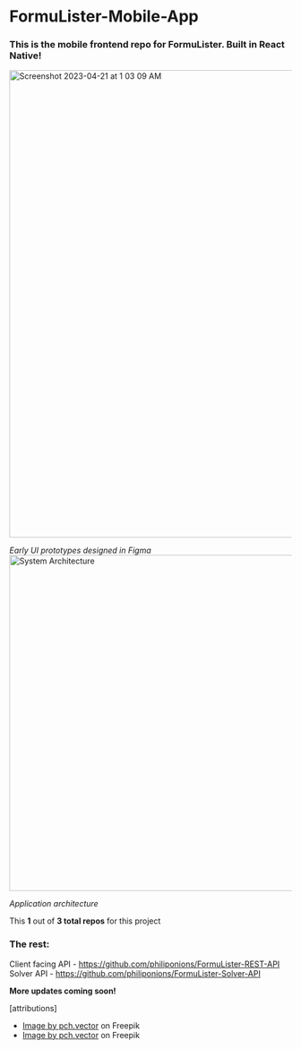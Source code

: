 # FormuLister-Mobile-App
### This is the mobile frontend repo for FormuLister. Built in React Native!
<img width="835" alt="Screenshot 2023-04-21 at 1 03 09 AM" src="https://user-images.githubusercontent.com/78581216/233564599-81b1ba3c-6065-4054-8847-87136acbb633.png">

*Early UI prototypes designed in Figma*
<br/>
<img width="600" alt="System Architecture" src="https://user-images.githubusercontent.com/78581216/233927315-9e84837e-55a1-4ee3-be91-4053cd332e3f.jpg">
<br/>

*Application architecture*
<br/>

This **1** out of **3 total repos** for this project

### The rest:
Client facing API - https://github.com/philiponions/FormuLister-REST-API
<br/> Solver API - https://github.com/philiponions/FormuLister-Solver-API


**More updates coming soon!**

[attributions]
<br/>
- <a href="https://www.freepik.com/free-vector/happy-students-learning-math-college-school-isolated-flat-illustration_11235567.htm#query=math&position=13&from_view=search&track=sph">Image by pch.vector</a> on Freepik
-  <a href="https://www.freepik.com/free-vector/tiny-students-with-huge-sign-pi-flat-vector-illustration-boy-girl-studying-math-algebra-school-college-holding-ruler-using-laptop-geometric-figures-background-education-concept_24644996.htm#query=math&position=18&from_view=search&track=sph">Image by pch.vector</a> on Freepik
